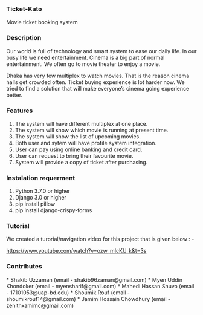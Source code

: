<h3>Ticket-Kato</h3>

Movie ticket booking system


<h3>Description</h3>

Our world is full of technology and smart system to ease our daily life. In our busy life we need entertainment. 
Cinema is a big part of normal entertainment. We often go to movie theater to enjoy a movie.

Dhaka has very few multiplex to watch movies. That is the reason cinema halls get crowded often. 
Ticket buying experience is lot harder now. We tried to find a solution that will make everyone’s cinema going experience better.


<h3>Features</h3>

1. The system will have different multiplex at one place.
2. The system will show which movie is running at present time.
3. The system will show the list of upcoming movies.
4. Both user and sytem will have profile system integration.
5. User can pay using online banking and credit card.
6. User can request to bring their favourite movie.
7. System will provide a copy of ticket after purchasing.


<h3>Instalation requerment</h3>

1. Python 3.7.0 or higher 
2. Django 3.0 or higher
3. pip install pillow
4. pip install django-crispy-forms


<h3>Tutorial</h3>

We created a turorial/navigation video for this project that is given below : - 

https://www.youtube.com/watch?v=ozw_mIcKU_k&t=3s


<h3>Contributes</h3>
* Shakib Uzzaman (email - shakib96zaman@gmail.com)
* Myen Uddin Khondoker (email - myensharif@gmail.com)
* Mahedi Hassan Shuvo (email - 17101053@uap-bd.edu)
* Shoumik Rouf (email - shoumikrouf14@gmail.com)
* Jamim Hossain Chowdhury (email - zenithxamimc@gmail.com)
